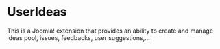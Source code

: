 UserIdeas
=========

This is a Joomla! extension that provides an ability to create and manage ideas pool, issues, feedbacks, user suggestions,...
